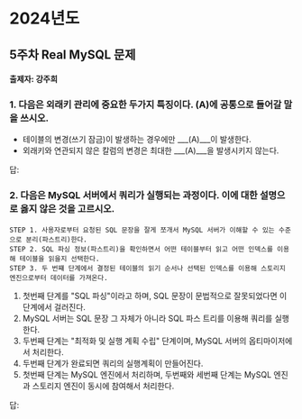 # 2024년도
## 5주차 Real MySQL 문제
#### 출제자: 강주희

### 1. 다음은 외래키 관리에 중요한 두가지 특징이다. (A)에 공통으로 들어갈 말을 쓰시오.
- 테이블의 변경(쓰기 잠금)이 발생하는 경우에만 ___(A)___이 발생한다.
- 외래키와 연관되지 않은 칼럼의 변경은 최대한 ___(A)___을 발생시키지 않는다.
 
답: 


### 2. 다음은 MySQL 서버에서 쿼리가 실행되는 과정이다. 이에 대한 설명으로 옳지 않은 것을 고르시오.
```
STEP 1. 사용자로부터 요청된 SQL 문장을 잘게 쪼개서 MySQL 서버가 이해할 수 있는 수준으로 분리(파스트리)한다.
STEP 2. SQL 파싱 정보(파스트리)을 확인하면서 어떤 테이블부터 읽고 어떤 인덱스를 이용해 테이블을 읽을지 선택한다.
STEP 3. 두 번쨰 단계에서 결정된 테이블의 읽기 순서나 선택된 인덱스를 이용해 스토리지 엔진으로부터 데이터를 가져온다.
```
1) 첫번째 단계를 "SQL 파싱"이라고 하며, SQL 문장이 문법적으로 잘못되었다면 이 단계에서 걸러진다.
2) MySQL 서버는 SQL 문장 그 자체가 아니라 SQL 파스 트리를 이용해 쿼리를 실행한다.
3) 두번째 단계는 "최적화 및 실행 계획 수립" 단계이며, MySQL 서버의 옵티마이저에서 처리한다.
4) 두번째 단계가 완료되면 쿼리의 실행계획이 만들어진다.
5) 첫번째 단계는 MySQL 엔진에서 처리하며, 두번째와 세번째 단계는 MySQL 엔진과 스토리지 엔진이 동시에 참여해서 처리한다.

답: 
